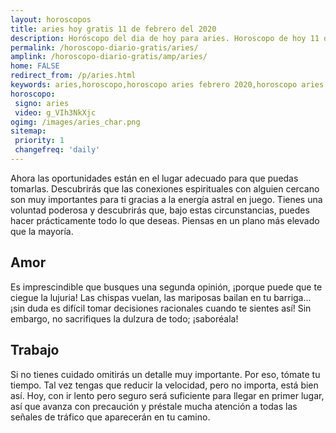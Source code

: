 ```yaml
---
layout: horoscopos
title: aries hoy gratis 11 de febrero del 2020 
description: Horóscopo del dia de hoy para aries. Horoscopo de hoy 11 de febrero del 2020. Las predicciones de amor, trabajo, vida personal gratis.
permalink: /horoscopo-diario-gratis/aries/
amplink: /horoscopo-diario-gratis/amp/aries/
home: FALSE
redirect_from: /p/aries.html
keywords: aries,horoscopo,horoscopo aries febrero 2020,horoscopo aries hoy,tarot aries febrero 2020,horoscopo aries,tarot aries hoy,horoscopo de hoy,horoscopo diario,tarot del amor,horoscopo de hoy aries,horoscopo diario del tarot, Horoscopo de hoy aries 11 de febrero del 2020,horóscopo del día,signos zodiacales 2020, el horoscopo de hoy
horoscopo:
 signo: aries
 video: g_VIh3NkXjc
ogimg: /images/aries_char.png
sitemap:
 priority: 1
 changefreq: 'daily'
---
```



Ahora las oportunidades están en el lugar adecuado para que puedas tomarlas. Descubrirás que las conexiones espirituales con alguien cercano son muy importantes para ti gracias a la energía astral en juego. Tienes una voluntad poderosa y descubrirás que, bajo estas circunstancias, puedes hacer prácticamente todo lo que deseas. Piensas en un plano más elevado que la mayoría.

## Amor

Es imprescindible que busques una segunda opinión, ¡porque puede que te ciegue la lujuria! Las chispas vuelan, las mariposas bailan en tu barriga... ¡sin duda es difícil tomar decisiones racionales cuando te sientes así! Sin embargo, no sacrifiques la dulzura de todo; ¡saboréala!

## Trabajo

Si no tienes cuidado omitirás un detalle muy importante. Por eso, tómate tu tiempo. Tal vez tengas que reducir la velocidad, pero no importa, está bien así. Hoy, con ir lento pero seguro será suficiente para llegar en primer lugar, así que avanza con precaución y préstale mucha atención a todas las señales de tráfico que aparecerán en tu camino.